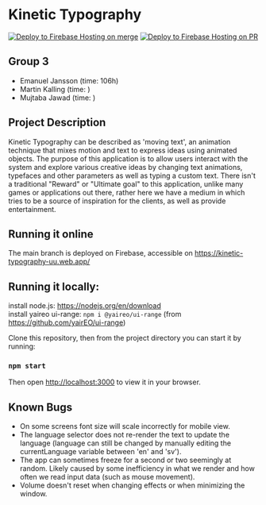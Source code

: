 # Kinetic Typography

[![Deploy to Firebase Hosting on merge](https://github.com/emja9213/Kinetic-Typography/actions/workflows/firebase-hosting-merge.yml/badge.svg)](https://github.com/emja9213/Kinetic-Typography/actions/workflows/firebase-hosting-merge.yml) [![Deploy to Firebase Hosting on PR](https://github.com/emja9213/Kinetic-Typography/actions/workflows/firebase-hosting-pull-request.yml/badge.svg)](https://github.com/emja9213/Kinetic-Typography/actions/workflows/firebase-hosting-pull-request.yml)

## Group 3
- Emanuel Jansson (time: 106h)
- Martin Kalling (time: )
- Mujtaba Jawad (time: )

## Project Description

Kinetic Typography can be described as 'moving text', an animation technique that mixes motion and text to express ideas using animated objects. The purpose of this application is to allow users interact with the system and explore various creative ideas by changing text animations, typefaces and other parameters as well as typing a custom text. There isn't a traditional "Reward" or "Ultimate goal" to this application, unlike many games or applications out there, rather here we have a medium in which tries to be a source of inspiration for the clients, as well as provide entertainment.

## Running it online
The main branch is deployed on Firebase, accessible on https://kinetic-typography-uu.web.app/

## Running it locally:

install node.js: https://nodejs.org/en/download \
install yaireo ui-range: `npm i @yaireo/ui-range` 
(from https://github.com/yairEO/ui-range)

Clone this repository, then from the project directory you can start it by running:
### `npm start`
Then open [http://localhost:3000](http://localhost:3000) to view it in your browser.

## Known Bugs
- On some screens font size will scale incorrectly for mobile view.
- The language selector does not re-render the text to update the language (language can still be changed by manually editing the currentLanguage variable between 'en' and 'sv').
- The app can sometimes freeze for a second or two seemingly at random. Likely caused by some inefficiency in what we render and how often we read input data (such as mouse movement).
- Volume doesn't reset when changing effects or when minimizing the window.